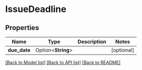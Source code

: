 # IssueDeadline

## Properties

Name | Type | Description | Notes
------------ | ------------- | ------------- | -------------
**due_date** | Option<**String**> |  | [optional]

[[Back to Model list]](../README.md#documentation-for-models) [[Back to API list]](../README.md#documentation-for-api-endpoints) [[Back to README]](../README.md)


